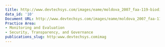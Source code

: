 ```yaml
---
title: http://www.devtechsys.com/images/eame/moldova_2007_faa-119-biodiversity-analysis.pdf
data_id: '10'
Document URL: http://www.devtechsys.com/images/eame/moldova_2007_faa-119-biodiversity-analysis.pdf
Practice Area:
- Monitoring and Evaluation
- Security, Transparency, and Governance
publications_slug: http:www.devtechsys.comimag
---
```


